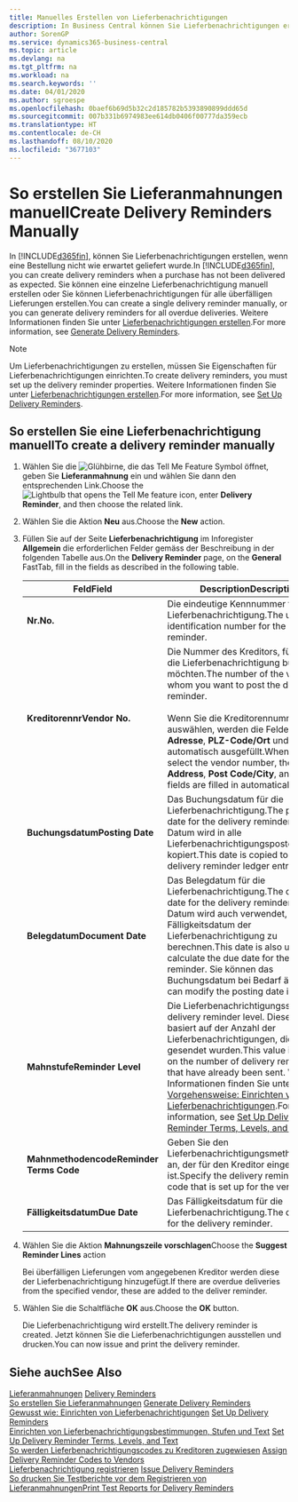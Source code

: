 ```yaml
---
title: Manuelles Erstellen von Lieferbenachrichtigungen
description: In Business Central können Sie Lieferbenachrichtigungen erstellen, wenn eine Bestellung nicht wie erwartet geliefert wurde. Sie können eine einzelne Lieferbenachrichtigung manuell erstellen oder Sie können Lieferbenachrichtigungen für alle überfälligen Lieferungen erstellen.
author: SorenGP
ms.service: dynamics365-business-central
ms.topic: article
ms.devlang: na
ms.tgt_pltfrm: na
ms.workload: na
ms.search.keywords: ''
ms.date: 04/01/2020
ms.author: sgroespe
ms.openlocfilehash: 0baef6b69d5b32c2d185782b5393890899ddd65d
ms.sourcegitcommit: 007b331b6974983ee614db0406f00777da359ecb
ms.translationtype: HT
ms.contentlocale: de-CH
ms.lasthandoff: 08/10/2020
ms.locfileid: "3677103"
---
```

# <a name="create-delivery-reminders-manually"></a><span data-ttu-id="21e3f-104">So erstellen Sie Lieferanmahnungen manuell</span><span class="sxs-lookup"><span data-stu-id="21e3f-104">Create Delivery Reminders Manually</span></span>
<span data-ttu-id="21e3f-105">In [!INCLUDE[d365fin](../../includes/d365fin_md.md)], können Sie Lieferbenachrichtigungen erstellen, wenn eine Bestellung nicht wie erwartet geliefert wurde.</span><span class="sxs-lookup"><span data-stu-id="21e3f-105">In [!INCLUDE[d365fin](../../includes/d365fin_md.md)], you can create delivery reminders when a purchase has not been delivered as expected.</span></span> <span data-ttu-id="21e3f-106">Sie können eine einzelne Lieferbenachrichtigung manuell erstellen oder Sie können Lieferbenachrichtigungen für alle überfälligen Lieferungen erstellen.</span><span class="sxs-lookup"><span data-stu-id="21e3f-106">You can create a single delivery reminder manually, or you can generate delivery reminders for all overdue deliveries.</span></span> <span data-ttu-id="21e3f-107">Weitere Informationen finden Sie unter [Lieferbenachrichtigungen erstellen](how-to-generate-delivery-reminders.md).</span><span class="sxs-lookup"><span data-stu-id="21e3f-107">For more information, see [Generate Delivery Reminders](how-to-generate-delivery-reminders.md).</span></span>

> [!NOTE]
> <span data-ttu-id="21e3f-108">Um Lieferbenachrichtigungen zu erstellen, müssen Sie Eigenschaften für Lieferbenachrichtigungen einrichten.</span><span class="sxs-lookup"><span data-stu-id="21e3f-108">To create delivery reminders, you must set up the delivery reminder properties.</span></span> <span data-ttu-id="21e3f-109">Weitere Informationen finden Sie unter [Lieferbenachrichtigungen erstellen](how-to-set-up-delivery-reminders.md).</span><span class="sxs-lookup"><span data-stu-id="21e3f-109">For more information, see [Set Up Delivery Reminders](how-to-set-up-delivery-reminders.md).</span></span>

## <a name="to-create-a-delivery-reminder-manually"></a><span data-ttu-id="21e3f-110">So erstellen Sie eine Lieferbenachrichtigung manuell</span><span class="sxs-lookup"><span data-stu-id="21e3f-110">To create a delivery reminder manually</span></span>  

1.  <span data-ttu-id="21e3f-111">Wählen Sie die ![Glühbirne, die das Tell Me Feature](../../media/ui-search/search_small.png "Tell me-Funktion") Symbol öffnet, geben Sie **Lieferanmahnung** ein und wählen Sie dann den entsprechenden Link.</span><span class="sxs-lookup"><span data-stu-id="21e3f-111">Choose the ![Lightbulb that opens the Tell Me feature](../../media/ui-search/search_small.png "Tell me what you want to do") icon, enter **Delivery Reminder**, and then choose the related link.</span></span>  
2.  <span data-ttu-id="21e3f-112">Wählen Sie die Aktion **Neu** aus.</span><span class="sxs-lookup"><span data-stu-id="21e3f-112">Choose the **New** action.</span></span>  
3.  <span data-ttu-id="21e3f-113">Füllen Sie auf der Seite **Lieferbenachrichtigung** im Inforegister **Allgemein** die erforderlichen Felder gemäss der Beschreibung in der folgenden Tabelle aus.</span><span class="sxs-lookup"><span data-stu-id="21e3f-113">On the **Delivery Reminder** page, on the **General** FastTab, fill in the fields as described in the following table.</span></span>  

    |<span data-ttu-id="21e3f-114">Feld</span><span class="sxs-lookup"><span data-stu-id="21e3f-114">Field</span></span>|<span data-ttu-id="21e3f-115">Description</span><span class="sxs-lookup"><span data-stu-id="21e3f-115">Description</span></span>|  
    |---------------------------------|---------------------------------------|  
    |<span data-ttu-id="21e3f-116">**Nr.**</span><span class="sxs-lookup"><span data-stu-id="21e3f-116">**No.**</span></span>|<span data-ttu-id="21e3f-117">Die eindeutige Kennnummer für die Lieferbenachrichtigung.</span><span class="sxs-lookup"><span data-stu-id="21e3f-117">The unique identification number for the delivery reminder.</span></span>|  
    |<span data-ttu-id="21e3f-118">**Kreditorennr**</span><span class="sxs-lookup"><span data-stu-id="21e3f-118">**Vendor No.**</span></span>|<span data-ttu-id="21e3f-119">Die Nummer des Kreditors, für den Sie die Lieferbenachrichtigung buchen möchten.</span><span class="sxs-lookup"><span data-stu-id="21e3f-119">The number of the vendor for whom you want to post the delivery reminder.</span></span><br /><br /> <span data-ttu-id="21e3f-120">Wenn Sie die Kreditorennummer auswählen, werden die Felder **Name**, **Adresse**, **PLZ-Code/Ort** und **Kontakt** automatisch ausgefüllt.</span><span class="sxs-lookup"><span data-stu-id="21e3f-120">When you select the vendor number, the **Name**, **Address**, **Post Code/City**, and **Contact** fields are filled in automatically.</span></span>|  
    |<span data-ttu-id="21e3f-121">**Buchungsdatum**</span><span class="sxs-lookup"><span data-stu-id="21e3f-121">**Posting Date**</span></span>|<span data-ttu-id="21e3f-122">Das Buchungsdatum für die Lieferbenachrichtigung.</span><span class="sxs-lookup"><span data-stu-id="21e3f-122">The posting date for the delivery reminder.</span></span> <span data-ttu-id="21e3f-123">Dieses Datum wird in alle Lieferbenachrichtigungsposten kopiert.</span><span class="sxs-lookup"><span data-stu-id="21e3f-123">This date is copied to all of the delivery reminder ledger entries.</span></span>|  
    |<span data-ttu-id="21e3f-124">**Belegdatum**</span><span class="sxs-lookup"><span data-stu-id="21e3f-124">**Document Date**</span></span>|<span data-ttu-id="21e3f-125">Das Belegdatum für die Lieferbenachrichtigung.</span><span class="sxs-lookup"><span data-stu-id="21e3f-125">The document date for the delivery reminder.</span></span> <span data-ttu-id="21e3f-126">Dieses Datum wird auch verwendet, um das Fälligkeitsdatum der Lieferbenachrichtigung zu berechnen.</span><span class="sxs-lookup"><span data-stu-id="21e3f-126">This date is also used to calculate the due date for the delivery reminder.</span></span> <span data-ttu-id="21e3f-127">Sie können das Buchungsdatum bei Bedarf ändern.</span><span class="sxs-lookup"><span data-stu-id="21e3f-127">You can modify the posting date if required.</span></span>|  
    |<span data-ttu-id="21e3f-128">**Mahnstufe**</span><span class="sxs-lookup"><span data-stu-id="21e3f-128">**Reminder Level**</span></span>|<span data-ttu-id="21e3f-129">Die Lieferbenachrichtigungsstufe.</span><span class="sxs-lookup"><span data-stu-id="21e3f-129">The delivery reminder level.</span></span> <span data-ttu-id="21e3f-130">Dieser Wert basiert auf der Anzahl der Lieferbenachrichtigungen, die bereits gesendet wurden.</span><span class="sxs-lookup"><span data-stu-id="21e3f-130">This value is based on the number of delivery reminders that have already been sent.</span></span> <span data-ttu-id="21e3f-131">Weitere Informationen finden Sie unter [Vorgehensweise: Einrichten von Lieferbenachrichtigungen](how-to-set-up-delivery-reminder-terms-levels-and-text.md).</span><span class="sxs-lookup"><span data-stu-id="21e3f-131">For more information, see [Set Up Delivery Reminder Terms, Levels, and Text](how-to-set-up-delivery-reminder-terms-levels-and-text.md).</span></span>|  
    |<span data-ttu-id="21e3f-132">**Mahnmethodencode**</span><span class="sxs-lookup"><span data-stu-id="21e3f-132">**Reminder Terms Code**</span></span>|<span data-ttu-id="21e3f-133">Geben Sie den Lieferbenachrichtigungsmethodencode an, der für den Kreditor eingerichtet ist.</span><span class="sxs-lookup"><span data-stu-id="21e3f-133">Specify the delivery reminder terms code that is set up for the vendor.</span></span>|  
    |<span data-ttu-id="21e3f-134">**Fälligkeitsdatum**</span><span class="sxs-lookup"><span data-stu-id="21e3f-134">**Due Date**</span></span>|<span data-ttu-id="21e3f-135">Das Fälligkeitsdatum für die Lieferbenachrichtigung.</span><span class="sxs-lookup"><span data-stu-id="21e3f-135">The due date for the delivery reminder.</span></span>|  

4.  <span data-ttu-id="21e3f-136">Wählen Sie die Aktion **Mahnungszeile vorschlagen**</span><span class="sxs-lookup"><span data-stu-id="21e3f-136">Choose the **Suggest Reminder Lines** action</span></span>  

    <span data-ttu-id="21e3f-137">Bei überfälligen Lieferungen vom angegebenen Kreditor werden diese der Lieferbenachrichtigung hinzugefügt.</span><span class="sxs-lookup"><span data-stu-id="21e3f-137">If there are overdue deliveries from the specified vendor, these are added to the deliver reminder.</span></span>  

5.  <span data-ttu-id="21e3f-138">Wählen Sie die Schaltfläche **OK** aus.</span><span class="sxs-lookup"><span data-stu-id="21e3f-138">Choose the **OK** button.</span></span>  

    <span data-ttu-id="21e3f-139">Die Lieferbenachrichtigung wird erstellt.</span><span class="sxs-lookup"><span data-stu-id="21e3f-139">The delivery reminder is created.</span></span> <span data-ttu-id="21e3f-140">Jetzt können Sie die Lieferbenachrichtigungen ausstellen und drucken.</span><span class="sxs-lookup"><span data-stu-id="21e3f-140">You can now issue and print the delivery reminder.</span></span>  

## <a name="see-also"></a><span data-ttu-id="21e3f-141">Siehe auch</span><span class="sxs-lookup"><span data-stu-id="21e3f-141">See Also</span></span>  
 <span data-ttu-id="21e3f-142">[Lieferanmahnungen](delivery-reminders.md) </span><span class="sxs-lookup"><span data-stu-id="21e3f-142">[Delivery Reminders](delivery-reminders.md) </span></span>  
 <span data-ttu-id="21e3f-143">[So erstellen Sie Lieferanmahnungen](how-to-generate-delivery-reminders.md) </span><span class="sxs-lookup"><span data-stu-id="21e3f-143">[Generate Delivery Reminders](how-to-generate-delivery-reminders.md) </span></span>  
 <span data-ttu-id="21e3f-144">[Gewusst wie: Einrichten von Lieferbenachrichtigungen](how-to-set-up-delivery-reminders.md) </span><span class="sxs-lookup"><span data-stu-id="21e3f-144">[Set Up Delivery Reminders](how-to-set-up-delivery-reminders.md) </span></span>  
 <span data-ttu-id="21e3f-145">[Einrichten von Lieferbenachrichtigungsbestimmungen, Stufen und Text](how-to-set-up-delivery-reminder-terms-levels-and-text.md) </span><span class="sxs-lookup"><span data-stu-id="21e3f-145">[Set Up Delivery Reminder Terms, Levels, and Text](how-to-set-up-delivery-reminder-terms-levels-and-text.md) </span></span>  
 <span data-ttu-id="21e3f-146">[So werden Lieferbenachrichtigungscodes zu Kreditoren zugewiesen](how-to-assign-delivery-reminder-codes-to-vendors.md) </span><span class="sxs-lookup"><span data-stu-id="21e3f-146">[Assign Delivery Reminder Codes to Vendors](how-to-assign-delivery-reminder-codes-to-vendors.md) </span></span>  
 <span data-ttu-id="21e3f-147">[Lieferbenachrichtigung registrieren](how-to-issue-delivery-reminders.md) </span><span class="sxs-lookup"><span data-stu-id="21e3f-147">[Issue Delivery Reminders](how-to-issue-delivery-reminders.md) </span></span>  
 [<span data-ttu-id="21e3f-148">So drucken Sie Testberichte vor dem Registrieren von Lieferanmahnungen</span><span class="sxs-lookup"><span data-stu-id="21e3f-148">Print Test Reports for Delivery Reminders</span></span>](how-to-print-test-reports-for-delivery-reminders.md)

